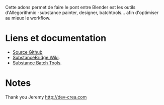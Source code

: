 Cette adons permet de faire le pont entre Blender est les outils d'Allegorithmic -substance painter, designer, batchtools... afin d'optimiser au mieux le workflow.



# Liens et documentation
* [Source Github](https://github.com/stilobique/SubstanceBridge "substance bridge on github")
* [SubstanceBridge Wiki](https://gitlab.supertardis.fr/stilobique/SubstanceBridge/wikis/home "substance bridge wiki").
* [Substance Batch Tools](https://support.allegorithmic.com/documentation/display/SB10/sbsbaker "substance batchtools").


# Notes
Thank you Jeremy http://dev-crea.com